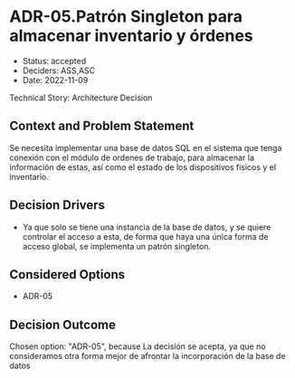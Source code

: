 # ADR-05.Patrón Singleton para almacenar inventario y órdenes

* Status: accepted
* Deciders: ASS,ASC
* Date: 2022-11-09

Technical Story: Architecture Decision

## Context and Problem Statement

Se necesita implementar una base de datos SQL en el sistema que tenga conexión con el módulo de ordenes de trabajo, para almacenar la información de estas, así como el estado de los dispositivos físicos y el inventario.

## Decision Drivers

* Ya que solo se tiene una instancia de la base de datos, y se quiere controlar el acceso a esta, de forma que haya una única forma de acceso global, se implementa un patrón singleton.

## Considered Options

* ADR-05

## Decision Outcome

Chosen option: "ADR-05", because La decisión se acepta, ya que no consideramos otra forma mejor de afrontar la incorporación de la base de datos
